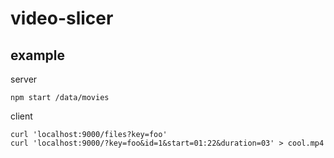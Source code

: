 # video-slicer

## example

server

```
npm start /data/movies
```

client

```
curl 'localhost:9000/files?key=foo'
curl 'localhost:9000/?key=foo&id=1&start=01:22&duration=03' > cool.mp4
```
